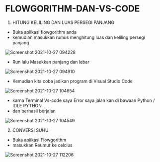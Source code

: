 # FLOWGORITHM-DAN-VS-CODE

1. HITUNG KELILING DAN LUAS PERSEGI PANJANG
- Buka aplikasi flowgorithm anda
- kemudian masukkan rumus menghitung luas dan keliling persegi panjang

![Screenshot 2021-10-27 094228](https://user-images.githubusercontent.com/93004934/138999943-383a0590-259b-40f9-8e71-1d6beb217345.png)

- Run lalu Masukkan panjang dan lebar

![Screenshot 2021-10-27 094910](https://user-images.githubusercontent.com/93004934/139000041-26185495-100f-4686-92fa-ecd51e258e8e.png)

- Kemudian kita coba jadikan program di Visual Studio Code

![Screenshot 2021-10-27 104654](https://user-images.githubusercontent.com/93004934/139000135-efe0ffb0-5765-4160-930c-54998b31670e.png)

- karna Terminal Vs-code saya Error saya jalan kan di bawaan Python / IDLE PYTHON
- dan berhasil berjalan

![Screenshot 2021-10-27 104549](https://user-images.githubusercontent.com/93004934/139000268-736ecc9b-51cb-41b1-8870-b119f126c997.png)

2. CONVERSI SUHU
- Buka aplikasi Flowgorithm
- masukkan Reumur ke celcius

![Screenshot 2021-10-27 112206](https://user-images.githubusercontent.com/93004934/139000500-9ad1e4ec-04f5-40e0-a9cb-d59ef030047d.png)




